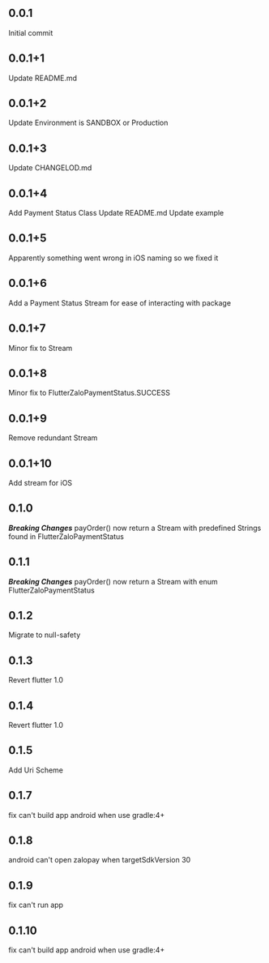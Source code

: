 ## 0.0.1

Initial commit

## 0.0.1+1

Update README.md

## 0.0.1+2

Update Environment is SANDBOX or Production

## 0.0.1+3

Update CHANGELOD.md

## 0.0.1+4

Add Payment Status Class
Update README.md
Update example

## 0.0.1+5

Apparently something went wrong in iOS naming so we fixed it

## 0.0.1+6
Add a Payment Status Stream for ease of interacting with package

## 0.0.1+7
Minor fix to Stream

## 0.0.1+8
Minor fix to FlutterZaloPaymentStatus.SUCCESS

## 0.0.1+9
Remove redundant Stream

## 0.0.1+10
Add stream for iOS

## 0.1.0

***Breaking Changes***
payOrder() now return a Stream with predefined Strings found in FlutterZaloPaymentStatus

## 0.1.1
***Breaking Changes***
payOrder() now return a Stream with enum FlutterZaloPaymentStatus

## 0.1.2
Migrate to null-safety

## 0.1.3
Revert flutter 1.0

## 0.1.4
Revert flutter 1.0

## 0.1.5
Add Uri Scheme

## 0.1.7
fix can't build app android when use gradle:4+

## 0.1.8
android can't open zalopay when targetSdkVersion 30

## 0.1.9
fix can't run app

## 0.1.10
fix can't build app android when use gradle:4+